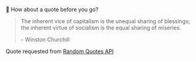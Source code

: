 📣 How about a quote before you go?

> The inherent vice of capitalism is the unequal sharing of blessings; the inherent virtue of socialism is the equal sharing of miseries.
>
> <p>- Winston Churchill</p>

Quote requested from [Random Quotes API](https://github.com/lukePeavey/quotable)
